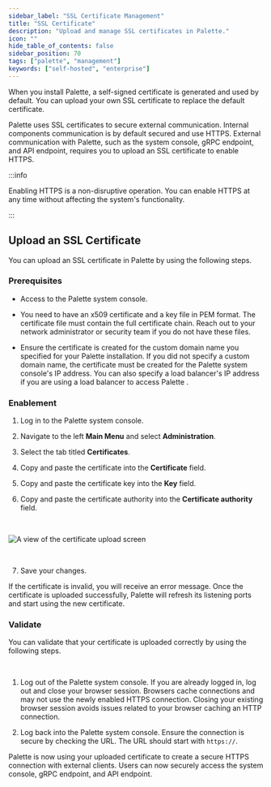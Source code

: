 ```yaml
---
sidebar_label: "SSL Certificate Management"
title: "SSL Certificate"
description: "Upload and manage SSL certificates in Palette."
icon: ""
hide_table_of_contents: false
sidebar_position: 70
tags: ["palette", "management"]
keywords: ["self-hosted", "enterprise"]
---
```



When you install Palette, a self-signed certificate is generated and used by default. You can upload your own SSL certificate to replace the default certificate.

Palette uses SSL certificates to secure external communication. Internal components communication is by default secured and use HTTPS. External communication with Palette, such as the system console, gRPC endpoint, and API endpoint, requires you to upload an SSL certificate to enable HTTPS. 


:::info

Enabling HTTPS is a non-disruptive operation. You can enable HTTPS at any time without affecting the system's functionality.

:::


## Upload an SSL Certificate

You can upload an SSL certificate in Palette by using the following steps.


### Prerequisites

- Access to the Palette  system console.


- You need to have an x509 certificate and a key file in PEM format. The certificate file must contain the full certificate chain. Reach out to your network administrator or security team if you do not have these files.


- Ensure the certificate is created for the custom domain name you specified for your Palette  installation. If you did not specify a custom domain name, the certificate must be created for the Palette  system console's IP address. You can also specify a load balancer's IP address if you are using a load balancer to access Palette .
 

### Enablement

1. Log in to the Palette  system console.


2. Navigate to the left **Main Menu** and select **Administration**.


3. Select the tab titled **Certificates**.


4. Copy and paste the certificate into the **Certificate** field.


5. Copy and paste the certificate key into the **Key** field.


6. Copy and paste the certificate authority into the **Certificate authority** field.


  <br />

  ![A view of the certificate upload screen](/palette_system-management_ssl-certifiacte-management_certificate-upload.png)

<br />

7. Save your changes. 

If the certificate is invalid, you will receive an error message. Once the certificate is uploaded successfully, Palette will refresh its listening ports and start using the new certificate.


### Validate

You can validate that your certificate is uploaded correctly by using the following steps.

<br />


1. Log out of the Palette system console. If you are already logged in, log out and close your browser session. Browsers cache connections and may not use the newly enabled HTTPS connection. Closing your existing browser session avoids issues related to your browser caching an HTTP connection.


2. Log back into the Palette system console. Ensure the connection is secure by checking the URL. The URL should start with `https://`.


Palette  is now using your uploaded certificate to create a secure HTTPS connection with external clients. Users can now securely access the system console, gRPC endpoint, and API endpoint.